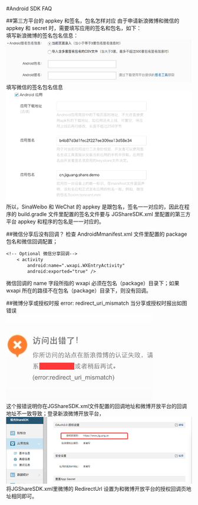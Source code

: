 #Android SDK FAQ




##第三方平台的 appkey 和签名，包名怎样对应
由于申请新浪微博和微信的 appkey 和 secret 时，需要填写应用的签名和包名，如下：<br>
填写新浪微博的签名包名信息：
![](../image/Sina_package.png)<br>
填写微信的签名包名信息
![](../image/WeChat_package.png)<br>
所以，SinaWeibo 和 WeChat 的 appkey 是跟包名，签名一一对应的，因此在程序的 build.gradle 文件里配置的签名文件要与 JGShareSDK.xml 里配置的第三方平台 appkey 和程序的包名是一一对应的。<br/>




##微信分享后没有回调？
检查 AndroidMmanifest.xml 文件里配置的 package 包名和微信回调配置；



	
	<!-- Optional 微信分享回调-->
        < activity
            android:name=".wxapi.WXEntryActivity"
            android:exported="true" />
	



微信回调的 name 字段所指的 wxapi 必须在包名（package）目录下；如果 wxapi 所在的路径不在包名（package）目录下，则没有回调。




##微博分享或授权时报 error: redirect\_uri\_mismatch
当分享或授权时报出如图错误<br>
![](../image/redirect_uri.png)<br>
这个报错说明你在JGShareSDK.xml文件配置的回调地址和微博开放平台的回调地址不一致导致；登录新浪微博开放平台，
![](../image/redirect_u.png)<br>
将JGShareSDK.xml里微博的 RedirectUrl 设置为和微博开放平台的授权回调页地址相同即可。
